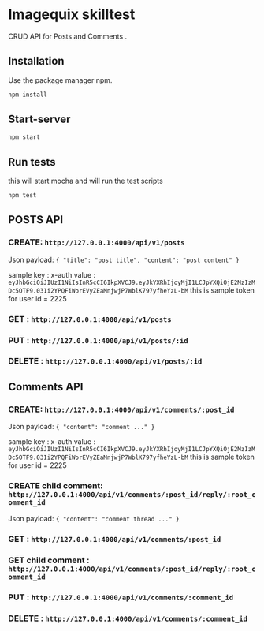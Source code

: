 # Imagequix skilltest

CRUD API for Posts and Comments .

## Installation

Use the package manager npm.

```bash
npm install 
```

## Start-server

```bash
npm start 
```

## Run tests
this will start mocha and will run the test scripts

```bash
npm test
```

## POSTS API
### CREATE: `http://127.0.0.1:4000/api/v1/posts`

Json payload:
`{
"title": "post title",
"content": "post content"
}`

sample key : x-auth value : `eyJhbGciOiJIUzI1NiIsInR5cCI6IkpXVCJ9.eyJkYXRhIjoyMjI1LCJpYXQiOjE2MzIzMDc5OTF9.031i2YPQFiWorEVyZEaMnjwjP7WblK797yfheYzL-bM`
this is sample token for user id = 2225

### GET : `http://127.0.0.1:4000/api/v1/posts`

### PUT : `http://127.0.0.1:4000/api/v1/posts/:id`

### DELETE : `http://127.0.0.1:4000/api/v1/posts/:id`


## Comments API
### CREATE: `http://127.0.0.1:4000/api/v1/comments/:post_id`

Json payload:
`{
"content": "comment ..."
}`

sample key : x-auth value : `eyJhbGciOiJIUzI1NiIsInR5cCI6IkpXVCJ9.eyJkYXRhIjoyMjI1LCJpYXQiOjE2MzIzMDc5OTF9.031i2YPQFiWorEVyZEaMnjwjP7WblK797yfheYzL-bM`
this is sample token for user id = 2225

### CREATE child comment: `http://127.0.0.1:4000/api/v1/comments/:post_id/reply/:root_comment_id`

Json payload:
`{
"content": "comment thread ..."
}`

### GET : `http://127.0.0.1:4000/api/v1/comments/:post_id`

### GET child comment : `http://127.0.0.1:4000/api/v1/comments/:post_id/reply/:root_comment_id`

### PUT : `http://127.0.0.1:4000/api/v1/comments/:comment_id`

### DELETE : `http://127.0.0.1:4000/api/v1/comments/:comment_id`
   

